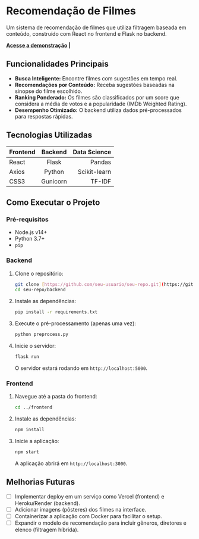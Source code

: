 # Recomendação de Filmes

Um sistema de recomendação de filmes que utiliza filtragem baseada em conteúdo, construído com React no frontend e Flask no backend.

**[Acesse a demonstração](https://youtu.be/XToHq0zCY3g) |**

## Funcionalidades Principais

-   **Busca Inteligente:** Encontre filmes com sugestões em tempo real.
-   **Recomendações por Conteúdo:** Receba sugestões baseadas na sinopse do filme escolhido.
-   **Ranking Ponderado:** Os filmes são classificados por um score que considera a média de votos e a popularidade (IMDb Weighted Rating).
-   **Desempenho Otimizado:** O backend utiliza dados pré-processados para respostas rápidas.

## Tecnologias Utilizadas

| Frontend      | Backend       | Data Science        |
| ------------- |:-------------:| -------------------:|
| React         | Flask         | Pandas              |
| Axios         | Python        | Scikit-learn        |
| CSS3          | Gunicorn      | TF-IDF              |

## Como Executar o Projeto

### Pré-requisitos

-   Node.js v14+
-   Python 3.7+
-   `pip`

### Backend

1.  Clone o repositório:
    ```bash
    git clone [https://github.com/seu-usuario/seu-repo.git](https://github.com/seu-usuario/seu-repo.git)
    cd seu-repo/backend
    ```
2.  Instale as dependências:
    ```bash
    pip install -r requirements.txt
    ```
3.  Execute o pré-processamento (apenas uma vez):
    ```bash
    python preprocess.py
    ```
4.  Inicie o servidor:
    ```bash
    flask run
    ```
    O servidor estará rodando em `http://localhost:5000`.

### Frontend
1.  Navegue até a pasta do frontend:
    ```bash
    cd ../frontend
    ```
2.  Instale as dependências:
    ```bash
    npm install
    ```
3.  Inicie a aplicação:
    ```bash
    npm start
    ```
    A aplicação abrirá em `http://localhost:3000`.

## Melhorias Futuras

-   [ ] Implementar deploy em um serviço como Vercel (frontend) e Heroku/Render (backend).
-   [ ] Adicionar imagens (pôsteres) dos filmes na interface.
-   [ ] Containerizar a aplicação com Docker para facilitar o setup.
-   [ ] Expandir o modelo de recomendação para incluir gêneros, diretores e elenco (filtragem híbrida).
